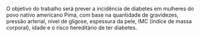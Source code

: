 O objetivo do trabalho será prever a incidência de diabetes em mulheres do povo nativo americano Pima, com base na quantidade de gravidezes, pressão arterial, nível de gligose, espessura da pele, IMC (índice de massa corporal), idade e o risco hereditário de ter diabetes. 
